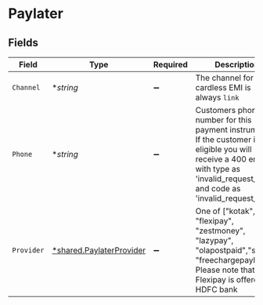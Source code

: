 # Paylater


## Fields

| Field                                                                                                                                                                                     | Type                                                                                                                                                                                      | Required                                                                                                                                                                                  | Description                                                                                                                                                                               |
| ----------------------------------------------------------------------------------------------------------------------------------------------------------------------------------------- | ----------------------------------------------------------------------------------------------------------------------------------------------------------------------------------------- | ----------------------------------------------------------------------------------------------------------------------------------------------------------------------------------------- | ----------------------------------------------------------------------------------------------------------------------------------------------------------------------------------------- |
| `Channel`                                                                                                                                                                                 | **string*                                                                                                                                                                                 | :heavy_minus_sign:                                                                                                                                                                        | The channel for cardless EMI is always `link`                                                                                                                                             |
| `Phone`                                                                                                                                                                                   | **string*                                                                                                                                                                                 | :heavy_minus_sign:                                                                                                                                                                        | Customers phone number for this payment instrument. If the customer is not eligible you will receive a 400 error with type as 'invalid_request_error' and code as 'invalid_request_error' |
| `Provider`                                                                                                                                                                                | [*shared.PaylaterProvider](../../models/shared/paylaterprovider.md)                                                                                                                       | :heavy_minus_sign:                                                                                                                                                                        | One of ["kotak", "flexipay", "zestmoney", "lazypay", "olapostpaid","simpl", "freechargepaylater"]. Please note that Flexipay is offered by HDFC bank                                      |